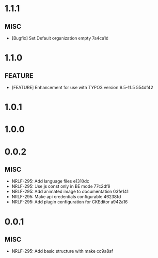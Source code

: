 # 1.1.1

## MISC

- [Bugfix] Set Default organization empty 7a4ca1d

# 1.1.0

## FEATURE

- [FEATURE] Enhancement for use with TYPO3 version 9.5-11.5 554df42

# 1.0.1

# 1.0.0

# 0.0.2

## MISC

- NRLF-295: Add language files e1310dc
- NRLF-295: Use js const only in BE mode 77c2df9
- NRLF-295: Add animated image to documentation 03fe141
- NRLF-295: Make api credentials configurable 46238fd
- NRLF-295: Add plugin configuration for CKEditor a942a16

# 0.0.1

## MISC

- NRLF-295: Add basic structure with make cc9a8af


